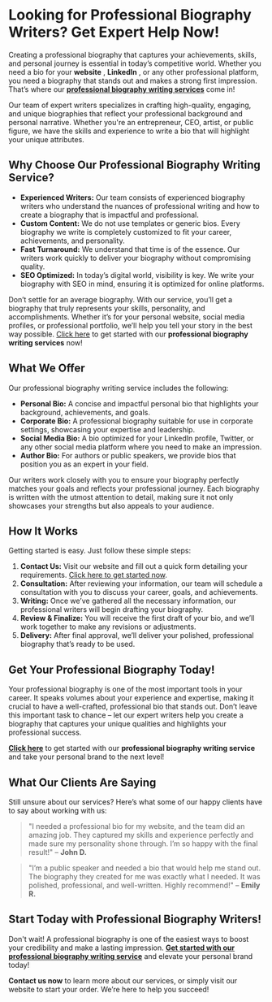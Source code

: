 # Looking for Professional Biography Writers? Get Expert Help Now!

Creating a professional biography that captures your achievements, skills, and personal journey is essential in today’s competitive world. Whether you need a bio for your **website** , **LinkedIn** , or any other professional platform, you need a biography that stands out and makes a strong first impression. That’s where our [**professional biography writing services**](https://tinyurl.com/topessay?keyword=professional+biography+writers) come in!

Our team of expert writers specializes in crafting high-quality, engaging, and unique biographies that reflect your professional background and personal narrative. Whether you're an entrepreneur, CEO, artist, or public figure, we have the skills and experience to write a bio that will highlight your unique attributes.

## Why Choose Our Professional Biography Writing Service?

- **Experienced Writers:** Our team consists of experienced biography writers who understand the nuances of professional writing and how to create a biography that is impactful and professional.
- **Custom Content:** We do not use templates or generic bios. Every biography we write is completely customized to fit your career, achievements, and personality.
- **Fast Turnaround:** We understand that time is of the essence. Our writers work quickly to deliver your biography without compromising quality.
- **SEO Optimized:** In today’s digital world, visibility is key. We write your biography with SEO in mind, ensuring it is optimized for online platforms.

Don’t settle for an average biography. With our service, you’ll get a biography that truly represents your skills, personality, and accomplishments. Whether it’s for your personal website, social media profiles, or professional portfolio, we’ll help you tell your story in the best way possible. [Click here](https://tinyurl.com/topessay?keyword=professional+biography+writers) to get started with our **professional biography writing services** now!

## What We Offer

Our professional biography writing service includes the following:

- **Personal Bio:** A concise and impactful personal bio that highlights your background, achievements, and goals.
- **Corporate Bio:** A professional biography suitable for use in corporate settings, showcasing your expertise and leadership.
- **Social Media Bio:** A bio optimized for your LinkedIn profile, Twitter, or any other social media platform where you need to make an impression.
- **Author Bio:** For authors or public speakers, we provide bios that position you as an expert in your field.

Our writers work closely with you to ensure your biography perfectly matches your goals and reflects your professional journey. Each biography is written with the utmost attention to detail, making sure it not only showcases your strengths but also appeals to your audience.

## How It Works

Getting started is easy. Just follow these simple steps:

1. **Contact Us:** Visit our website and fill out a quick form detailing your requirements. [Click here to get started now](https://tinyurl.com/topessay?keyword=professional+biography+writers).
2. **Consultation:** After reviewing your information, our team will schedule a consultation with you to discuss your career, goals, and achievements.
3. **Writing:** Once we’ve gathered all the necessary information, our professional writers will begin drafting your biography.
4. **Review & Finalize:** You will receive the first draft of your bio, and we’ll work together to make any revisions or adjustments.
5. **Delivery:** After final approval, we’ll deliver your polished, professional biography that’s ready to be used.

## Get Your Professional Biography Today!

Your professional biography is one of the most important tools in your career. It speaks volumes about your experience and expertise, making it crucial to have a well-crafted, professional bio that stands out. Don’t leave this important task to chance – let our expert writers help you create a biography that captures your unique qualities and highlights your professional success.

[**Click here**](https://tinyurl.com/topessay?keyword=professional+biography+writers) to get started with our **professional biography writing service** and take your personal brand to the next level!

## What Our Clients Are Saying

Still unsure about our services? Here’s what some of our happy clients have to say about working with us:

> "I needed a professional bio for my website, and the team did an amazing job. They captured my skills and experience perfectly and made sure my personality shone through. I’m so happy with the final result!" – **John D.**

> "I’m a public speaker and needed a bio that would help me stand out. The biography they created for me was exactly what I needed. It was polished, professional, and well-written. Highly recommend!" – **Emily R.**

## Start Today with Professional Biography Writers!

Don't wait! A professional biography is one of the easiest ways to boost your credibility and make a lasting impression. [**Get started with our professional biography writing service**](https://tinyurl.com/topessay?keyword=professional+biography+writers) and elevate your personal brand today!

**Contact us now** to learn more about our services, or simply visit our website to start your order. We’re here to help you succeed!
